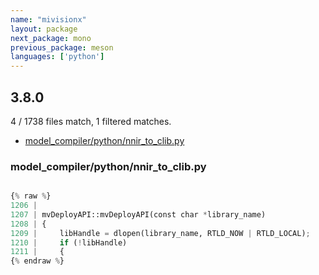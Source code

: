 ```yaml
---
name: "mivisionx"
layout: package
next_package: mono
previous_package: meson
languages: ['python']
---
```

## 3.8.0
4 / 1738 files match, 1 filtered matches.

 - [model_compiler/python/nnir_to_clib.py](#model_compilerpythonnnir_to_clibpy)

### model_compiler/python/nnir_to_clib.py

```python

{% raw %}
1206 | 
1207 | mvDeployAPI::mvDeployAPI(const char *library_name)
1208 | {
1209 |     libHandle = dlopen(library_name, RTLD_NOW | RTLD_LOCAL);
1210 |     if (!libHandle)
1211 |     {
{% endraw %}

```